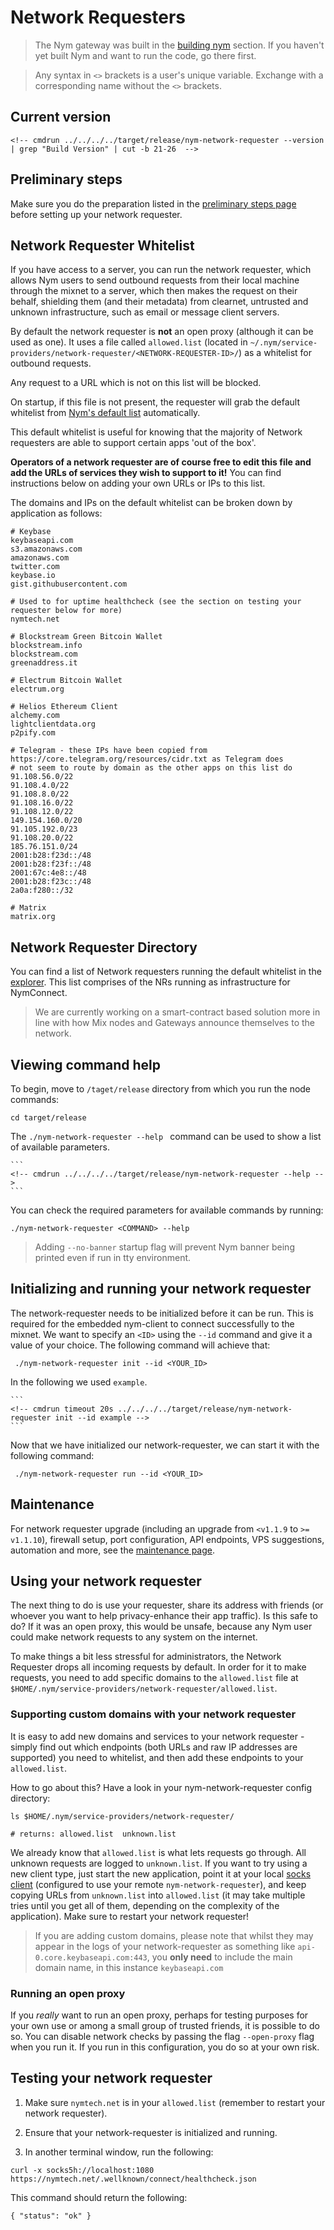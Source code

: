 # Network Requesters

> The Nym gateway was built in the [building nym](../binaries/building-nym.md) section. If you haven't yet built Nym and want to run the code, go there first.

> Any syntax in `<>` brackets is a user's unique variable. Exchange with a corresponding name without the `<>` brackets.

## Current version
```
<!-- cmdrun ../../../../target/release/nym-network-requester --version | grep "Build Version" | cut -b 21-26  -->
```

## Preliminary steps

Make sure you do the preparation listed in the [preliminary steps page](../preliminary-steps.md) before setting up your network requester.

## Network Requester Whitelist
If you have access to a server, you can run the network requester, which allows Nym users to send outbound requests from their local machine through the mixnet to a server, which then makes the request on their behalf, shielding them (and their metadata) from clearnet, untrusted and unknown infrastructure, such as email or message client servers.

By default the network requester is **not** an open proxy (although it can be used as one). It uses a file called `allowed.list` (located in `~/.nym/service-providers/network-requester/<NETWORK-REQUESTER-ID>/`) as a whitelist for outbound requests.

Any request to a URL which is not on this list will be blocked.

On startup, if this file is not present, the requester will grab the default whitelist from [Nym's default list](https://nymtech.net/.wellknown/network-requester/standard-allowed-list.txt) automatically.

This default whitelist is useful for knowing that the majority of Network requesters are able to support certain apps 'out of the box'.

**Operators of a network requester are of course free to edit this file and add the URLs of services they wish to support to it!** You can find instructions below on adding your own URLs or IPs to this list.

The domains and IPs on the default whitelist can be broken down by application as follows:

<!---need an update--->
```
# Keybase
keybaseapi.com
s3.amazonaws.com
amazonaws.com
twitter.com
keybase.io
gist.githubusercontent.com

# Used to for uptime healthcheck (see the section on testing your requester below for more)
nymtech.net

# Blockstream Green Bitcoin Wallet
blockstream.info
blockstream.com
greenaddress.it

# Electrum Bitcoin Wallet
electrum.org

# Helios Ethereum Client
alchemy.com
lightclientdata.org
p2pify.com

# Telegram - these IPs have been copied from https://core.telegram.org/resources/cidr.txt as Telegram does
# not seem to route by domain as the other apps on this list do
91.108.56.0/22
91.108.4.0/22
91.108.8.0/22
91.108.16.0/22
91.108.12.0/22
149.154.160.0/20
91.105.192.0/23
91.108.20.0/22
185.76.151.0/24
2001:b28:f23d::/48
2001:b28:f23f::/48
2001:67c:4e8::/48
2001:b28:f23c::/48
2a0a:f280::/32

# Matrix
matrix.org

```

## Network Requester Directory
You can find a list of Network requesters running the default whitelist in the [explorer](https://explorer.nymtech.net/network-components/service-providers). This list comprises of the NRs running as infrastructure for NymConnect.

> We are currently working on a smart-contract based solution more in line with how Mix nodes and Gateways announce themselves to the network.

## Viewing command help

To begin, move to `/taget/release` directory from which you run the node commands:

```
cd target/release
```

The `./nym-network-requester --help ` command can be used to show a list of available parameters.

~~~admonish example collapsible=true title="Console output"
```
<!-- cmdrun ../../../../target/release/nym-network-requester --help -->
```
~~~

You can check the required parameters for available commands by running:

```
./nym-network-requester <COMMAND> --help
```

> Adding `--no-banner` startup flag will prevent Nym banner being printed even if run in tty environment.

## Initializing and running your network requester

The network-requester needs to be initialized before it can be run. This is required for the embedded nym-client to connect successfully to the mixnet. We want to specify an `<ID>` using the `--id` command and give it a value of your choice. The following command will achieve that:

```
 ./nym-network-requester init --id <YOUR_ID>
```

In the following we used `example`.

~~~admonish example collapsible=true title="Console output"
```
<!-- cmdrun timeout 20s ../../../../target/release/nym-network-requester init --id example -->
```
~~~


Now that we have initialized our network-requester, we can start it with the following command:

```
 ./nym-network-requester run --id <YOUR_ID>
```

## Maintenance

For network requester upgrade (including an upgrade from `<v1.1.9` to `>= v1.1.10`), firewall setup, port configuration, API endpoints, VPS suggestions, automation and more, see the [maintenance page](./maintenance.md).


## Using your network requester

The next thing to do is use your requester, share its address with friends (or whoever you want to help privacy-enhance their app traffic). Is this safe to do? If it was an open proxy, this would be unsafe, because any Nym user could make network requests to any system on the internet.

To make things a bit less stressful for administrators, the Network Requester drops all incoming requests by default. In order for it to make requests, you need to add specific domains to the `allowed.list` file at `$HOME/.nym/service-providers/network-requester/allowed.list`.

### Supporting custom domains with your network requester
It is easy to add new domains and services to your network requester - simply find out which endpoints (both URLs and raw IP addresses are supported) you need to whitelist, and then add these endpoints to your `allowed.list`.

How to go about this? Have a look in your nym-network-requester config directory:

```
ls $HOME/.nym/service-providers/network-requester/

# returns: allowed.list  unknown.list
```

We already know that `allowed.list` is what lets requests go through. All unknown requests are logged to `unknown.list`. If you want to try using a new client type, just start the new application, point it at your local [socks client](https://nymtech.net/docs/clients/socks5-client.html) (configured to use your remote `nym-network-requester`), and keep copying URLs from `unknown.list` into `allowed.list` (it may take multiple tries until you get all of them, depending on the complexity of the application). Make sure to restart your network requester!

> If you are adding custom domains, please note that whilst they may appear in the logs of your network-requester as something like `api-0.core.keybaseapi.com:443`, you **only need** to include the main domain name, in this instance `keybaseapi.com`

### Running an open proxy
If you *really* want to run an open proxy, perhaps for testing purposes for your own use or among a small group of trusted friends, it is possible to do so. You can disable network checks by passing the flag `--open-proxy` flag when you run it. If you run in this configuration, you do so at your own risk.

## Testing your network requester
1. Make sure `nymtech.net` is in your `allowed.list` (remember to restart your network requester).

2. Ensure that your network-requester is initialized and running.

3. In another terminal window, run the following:

```
curl -x socks5h://localhost:1080 https://nymtech.net/.wellknown/connect/healthcheck.json
```

This command should return the following:

```
{ "status": "ok" }
```


